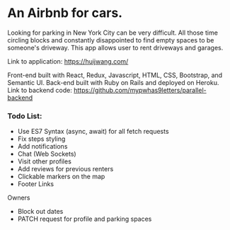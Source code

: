 # An Airbnb for cars.

Looking for parking in New York City can be very difficult. All those time circling blocks and constantly disappointed to find empty spaces to be someone's driveway. This app allows user to rent driveways and garages.

Link to application: https://huijwang.com/

Front-end built with React, Redux, Javascript, HTML, CSS, Bootstrap, and Semantic UI.
Back-end built with Ruby on Rails and deployed on Heroku.
Link to backend code: https://github.com/mypwhas9letters/parallel-backend


### Todo List:
  - Use ES7 Syntax (async, await) for all fetch requests
  - Fix steps styling
  - Add notifications
  - Chat (Web Sockets)
  - Visit other profiles
  - Add reviews for previous renters
  - Clickable markers on the map
  - Footer Links

  Owners
  - Block out dates
  - PATCH request for profile and parking spaces
